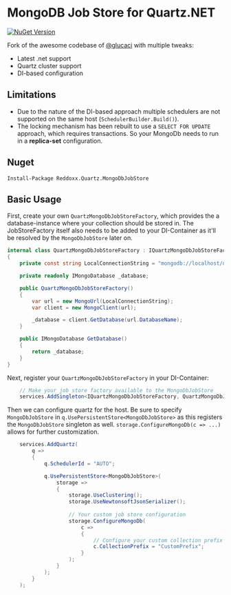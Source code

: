 MongoDB Job Store for Quartz.NET
================================

[![NuGet Version](https://img.shields.io/nuget/v/Reddoxx.Quartz.MongoDbJobStore)](https://www.nuget.org/packages/Reddoxx.Quartz.MongoDbJobStore)

Fork of the awesome codebase of [@glucaci](https://github.com/glucaci/mongodb-quartz-net) with multiple tweaks:

- Latest .net support
- Quartz cluster support
- DI-based configuration

## Limitations
- Due to the nature of the DI-based approach multiple schedulers are not supported on the same host (`SchedulerBuilder.Build()`). 
- The locking mechanism has been rebuilt to use a `SELECT FOR UPDATE` approach, which requires transactions. 
So your MongoDb needs to run in a **replica-set** configuration.
 
## Nuget

```
Install-Package Reddoxx.Quartz.MongoDbJobStore
```

## Basic Usage

First, create your own `QuartzMongoDbJobStoreFactory`, which provides the a database-instance where your collection should be stored in. 
The JobStoreFactory itself also needs to be added to your DI-Container as it'll be resolved by the `MongoDbJobStore` later on.

```csharp
internal class QuartzMongoDbJobStoreFactory : IQuartzMongoDbJobStoreFactory
{
    private const string LocalConnectionString = "mongodb://localhost/quartz";

    private readonly IMongoDatabase _database;

    public QuartzMongoDbJobStoreFactory()
    {
        var url = new MongoUrl(LocalConnectionString);
        var client = new MongoClient(url);

        _database = client.GetDatabase(url.DatabaseName);
    }

    public IMongoDatabase GetDatabase()
    {
        return _database;
    }
}
```

Next, register your `QuartzMongoDbJobStoreFactory` in your DI-Container:

```csharp
    // Make your job store factory available to the MongoDbJobStore
    services.AddSingleton<IQuartzMongoDbJobStoreFactory, QuartzMongoDbJobStoreFactory>();
```

Then we can configure quartz for the host. Be sure to specify `MongoDbJobStore` in `q.UsePersistentStore<MongoDbJobStore>` as this 
registers the `MongoDbJobStore` singleton as well. `storage.ConfigureMongoDb(c => ...)` allows for further customization.

```csharp
    services.AddQuartz(
        q =>
        {
            q.SchedulerId = "AUTO";

            q.UsePersistentStore<MongoDbJobStore>(
                storage =>
                {
                    storage.UseClustering();
                    storage.UseNewtonsoftJsonSerializer();
    
                    // Your custom job store configuration
                    storage.ConfigureMongoDb(
                        c =>
                        {
                            // Configure your custom collection prefix
                            c.CollectionPrefix = "CustomPrefix";
                        }
                    );
                }
            );
        }
    );
```
